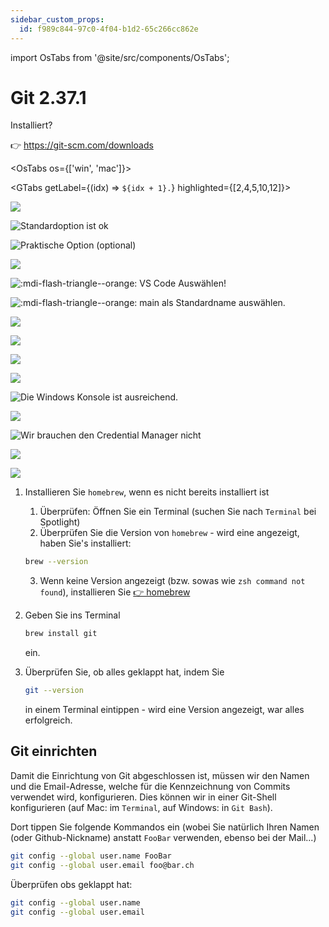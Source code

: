 ```yaml
---
sidebar_custom_props:
  id: f989c844-97c0-4f04-b1d2-65c266cc862e
---
```


import OsTabs from '@site/src/components/OsTabs';

# Git 2.37.1

<Answer type="state" webKey="d24faf11-ba87-4e17-8e12-2fe834b60268">Installiert?</Answer>

👉 https://git-scm.com/downloads



<OsTabs os={['win', 'mac']}>
<TabItem value="win">


<GTabs getLabel={(idx) => `${idx + 1}.`} highlighted={[2,4,5,10,12]}>

![](images/git-1.png)

![Standardoption ist ok](images/git-2.png)

![Praktische Option (optional)](images/git-3.png)

![](images/git-4.png)

![:mdi-flash-triangle--orange: VS Code Auswählen!](images/git-5.png)

![:mdi-flash-triangle--orange: `main` als Standardname auswählen.](images/git-6.png)

![](images/git-7.png)

![](images/git-8.png)

![](images/git-9.png)

![](images/git-10.png)

![Die Windows Konsole ist ausreichend.](images/git-11.png)

![](images/git-12.png)

![Wir brauchen den Credential Manager nicht](images/git-13.png)

![](images/git-14.png)

![](images/git-15.png)
</GTabs>

</TabItem>
<TabItem value="mac">

1. Installieren Sie `homebrew`, wenn es nicht bereits installiert ist
   1. Überprüfen: Öffnen Sie ein Terminal (suchen Sie nach `Terminal` bei Spotlight)
   2. Überprüfen Sie die Version von `homebrew` - wird eine angezeigt, haben Sie's installiert:

    ```bash
    brew --version
    ```
    3. Wenn keine Version angezeigt (bzw. sowas wie `zsh command not found`), installieren Sie [👉 homebrew](https://brew.sh/)
2.  Geben Sie ins Terminal 

    ```bash
    brew install git
    ```

    ein.
3. Überprüfen Sie, ob alles geklappt hat, indem Sie
    ```bash
    git --version
    ```
    in einem Terminal eintippen - wird eine Version angezeigt, war alles erfolgreich.

</TabItem>
</OsTabs>


## Git einrichten

Damit die Einrichtung von Git abgeschlossen ist, müssen wir den Namen und die Email-Adresse, welche für die Kennzeichnung von Commits verwendet wird, konfigurieren. Dies können wir in einer Git-Shell konfigurieren (auf Mac: im `Terminal`, auf Windows: in `Git Bash`).

Dort tippen Sie folgende Kommandos ein (wobei Sie natürlich Ihren Namen (oder Github-Nickname) anstatt `FooBar` verwenden, ebenso bei der Mail...)

```bash
git config --global user.name FooBar
git config --global user.email foo@bar.ch
```

Überprüfen obs geklappt hat:

```bash
git config --global user.name
git config --global user.email
```